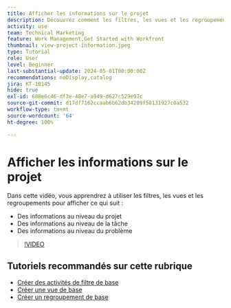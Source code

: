 ```yaml
---
title: Afficher les informations sur le projet
description: Découvrez comment les filtres, les vues et les regroupements peuvent rendre les informations du projet facilement visibles pour vous aider à gérer les projets.
activity: use
team: Technical Marketing
feature: Work Management,Get Started with Workfront
thumbnail: view-project-information.jpeg
type: Tutorial
role: User
level: Beginner
last-substantial-update: 2024-05-01T00:00:00Z
recommendations: noDisplay,catalog
jira: KT-10145
hide: true
exl-id: 688e6c46-df3e-48e7-a949-d627c529e97c
source-git-commit: d17df7162ccaab6b62db34209f50131927c0a532
workflow-type: tm+mt
source-wordcount: '64'
ht-degree: 100%

---
```


# Afficher les informations sur le projet

Dans cette vidéo, vous apprendrez à utiliser les filtres, les vues et les regroupements pour afficher ce qui suit :

* Des informations au niveau du projet
* Des informations au niveau de la tâche
* Des informations au niveau du problème

>[!VIDEO](https://video.tv.adobe.com/v/3453068/?quality=12&learn=on&enablevpops&captions=fre_fr)

## Tutoriels recommandés sur cette rubrique

* [Créer des activités de filtre de base](/help/reporting/basic-reporting/create-a-basic-filter-activity.md)
* [Créer une vue de base](/help/reporting/basic-reporting/create-a-basic-view.md)
* [Créer un regroupement de base](/help/reporting/basic-reporting/create-a-basic-grouping.md)
